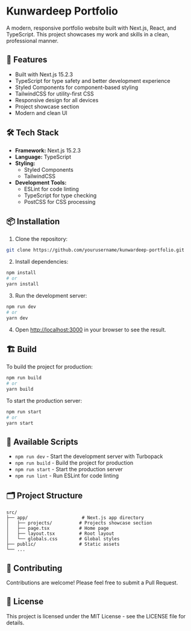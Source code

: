# Kunwardeep Portfolio

A modern, responsive portfolio website built with Next.js, React, and TypeScript. This project showcases my work and skills in a clean, professional manner.

## 🚀 Features

- Built with Next.js 15.2.3
- TypeScript for type safety and better development experience
- Styled Components for component-based styling
- TailwindCSS for utility-first CSS
- Responsive design for all devices
- Project showcase section
- Modern and clean UI

## 🛠️ Tech Stack

- **Framework:** Next.js 15.2.3
- **Language:** TypeScript
- **Styling:**
  - Styled Components
  - TailwindCSS
- **Development Tools:**
  - ESLint for code linting
  - TypeScript for type checking
  - PostCSS for CSS processing

## 📦 Installation

1. Clone the repository:
```bash
git clone https://github.com/yourusername/kunwardeep-portfolio.git
```

2. Install dependencies:
```bash
npm install
# or
yarn install
```

3. Run the development server:
```bash
npm run dev
# or
yarn dev
```

4. Open [http://localhost:3000](http://localhost:3000) in your browser to see the result.

## 🏗️ Build

To build the project for production:

```bash
npm run build
# or
yarn build
```

To start the production server:

```bash
npm run start
# or
yarn start
```

## 📝 Available Scripts

- `npm run dev` - Start the development server with Turbopack
- `npm run build` - Build the project for production
- `npm run start` - Start the production server
- `npm run lint` - Run ESLint for code linting

## 🗂️ Project Structure

```
src/
├── app/                    # Next.js app directory
│   ├── projects/          # Projects showcase section
│   ├── page.tsx           # Home page
│   ├── layout.tsx         # Root layout
│   └── globals.css        # Global styles
├── public/                # Static assets
└── ...
```

## 🤝 Contributing

Contributions are welcome! Please feel free to submit a Pull Request.

## 📄 License

This project is licensed under the MIT License - see the LICENSE file for details.
